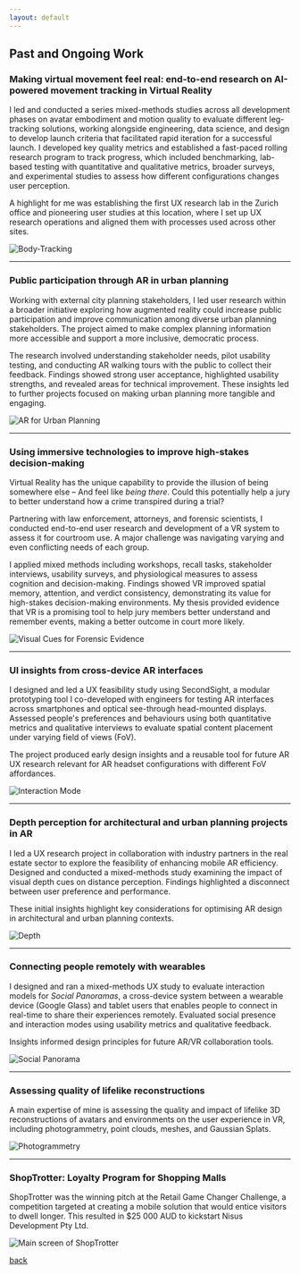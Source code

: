 ```yaml
---
layout: default
---
```


## Past and Ongoing Work

### Making virtual movement feel real: end-to-end research on AI-powered movement tracking in Virtual Reality

I led and conducted a series mixed-methods studies across all development phases on avatar embodiment and motion quality to evaluate different leg-tracking solutions, working alongside engineering, data science, and design to develop launch criteria that facilitated rapid iteration for a successful launch. I developed key quality metrics and established a fast-paced rolling research program to track progress, which included benchmarking, lab-based testing with quantitative and qualitative metrics, broader surveys, and experimental studies to assess how different configurations changes user perception.

A highlight for me was establishing the first UX research lab in the Zurich office and pioneering user studies at this location, where I set up UX research operations and aligned them with processes used across other sites.

![Body-Tracking](/assets/videos/genlegs.gif)

***

### Public participation through AR in urban planning

Working with external city planning stakeholders, I led user research within a broader initiative exploring how augmented reality could increase public participation and improve communication among diverse urban planning stakeholders. The project aimed to make complex planning information more accessible and support a more inclusive, democratic process.

The research involved understanding stakeholder needs, pilot usability testing, and conducting AR walking tours with the public to collect their feedback. Findings showed strong user acceptance, highlighted usability strengths, and revealed areas for technical improvement. These insights led to further projects focused on making urban planning more tangible and engaging.

![AR for Urban Planning](/assets/videos/BhfStrasse.gif)


***

### Using immersive technologies to improve high-stakes decision-making

Virtual Reality has the unique capability to provide the illusion of being somewhere else – And feel like _being there_. Could this potentially help a jury to better understand how a crime transpired during a trial? 

Partnering with law enforcement, attorneys, and forensic scientists, I conducted end-to-end user research and development of a VR system to assess it for courtroom use. A major challenge was navigating varying and even conflicting needs of each group.  

I applied mixed methods including workshops, recall tasks, stakeholder interviews, usability surveys, and physiological measures to assess cognition and decision-making. Findings showed VR improved spatial memory, attention, and verdict consistency, demonstrating its value for high-stakes decision-making environments. My thesis provided evidence that VR is a promising tool to help jury members better understand and remember events, making a better outcome in court more likely.

![Visual Cues for Forensic Evidence](/assets/videos/GifArrows.gif)


***

### UI insights from cross-device AR interfaces

I designed and led a UX feasibility study using SecondSight, a modular prototyping tool I co-developed with engineers for testing AR interfaces across smartphones and optical see-through head-mounted displays. Assessed people's preferences and behaviours using both quantitative metrics and qualitative interviews to evaluate spatial content placement under varying field of views (FoV). 

The project produced early design insights and a reusable tool for future AR UX research relevant for AR headset configurations with different FoV affordances.

![Interaction Mode](/assets/videos/SecondSightHeadPose.gif)

***

### Depth perception for architectural and urban planning projects in AR 

I led a UX research project in collaboration with industry partners in the real estate sector to explore the feasibility of enhancing mobile AR efficiency. Designed and conducted a mixed-methods study examining the impact of visual depth cues on distance perception. Findings highlighted a disconnect between user preference and performance. 

These initial insights highlight key considerations for optimising AR design in architectural and urban planning contexts.

![Depth](/assets/img/DepthPerception.png)

***

### Connecting people remotely with wearables 

I designed and ran a mixed-methods UX study to evaluate interaction models for _Social Panoramas_, a cross-device system between a wearable device (Google Glass) and tablet users that enables people to connect in real-time to share their experiences remotely. Evaluated social presence and interaction modes using usability metrics and qualitative feedback. 

Insights informed design principles for future AR/VR collaboration tools. 

![Social Panorama](/assets/img/SPConcept.png)


***

### Assessing quality of lifelike reconstructions

A main expertise of mine is assessing the quality and impact of lifelike 3D reconstructions of avatars and environments on the user experience in VR, including photogrammetry, point clouds, meshes, and Gaussian Splats. 

![Photogrammetry](/assets/img/Photogrammetry.png)

***

### ShopTrotter: Loyalty Program for Shopping Malls

ShopTrotter was the winning pitch at the Retail Game Changer Challenge, a competition targeted at creating a mobile solution that would entice visitors to dwell longer. This resulted in $25 000 AUD to kickstart Nisus Development Pty Ltd. 

![Main screen of ShopTrotter](/assets/img/Main.jpg)


[back](./)
